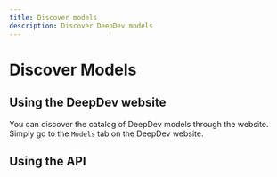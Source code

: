 ```yaml
---
title: Discover models
description: Discover DeepDev models
---
```


# Discover Models

## Using the DeepDev website

You can discover the catalog of DeepDev models through the website. Simply go to the `Models` tab on the DeepDev website.


## Using the API

